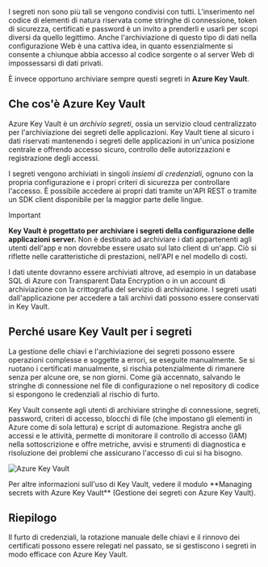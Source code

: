 I segreti non sono più tali se vengono condivisi con tutti. L'inserimento nel codice di elementi di natura riservata come stringhe di connessione, token di sicurezza, certificati e password è un invito a prenderli e usarli per scopi diversi da quello legittimo. Anche l'archiviazione di questo tipo di dati nella configurazione Web è una cattiva idea, in quanto essenzialmente si consente a chiunque abbia accesso al codice sorgente o al server Web di impossessarsi di dati privati.

È invece opportuno archiviare sempre questi segreti in **Azure Key Vault**.

## <a name="what-is-azure-key-vault"></a>Che cos'è Azure Key Vault
Azure Key Vault è un *archivio segreti*, ossia un servizio cloud centralizzato per l'archiviazione dei segreti delle applicazioni. Key Vault tiene al sicuro i dati riservati mantenendo i segreti delle applicazioni in un'unica posizione centrale e offrendo accesso sicuro, controllo delle autorizzazioni e registrazione degli accessi.

I segreti vengono archiviati in singoli *insiemi di credenziali*, ognuno con la propria configurazione e i propri criteri di sicurezza per controllare l'accesso. È possibile accedere ai propri dati tramite un'API REST o tramite un SDK client disponibile per la maggior parte delle lingue.

> [!IMPORTANT]
> **Key Vault è progettato per archiviare i segreti della configurazione delle applicazioni server.** Non è destinato ad archiviare i dati appartenenti agli utenti dell'app e non dovrebbe essere usato sul lato client di un'app. Ciò si riflette nelle caratteristiche di prestazioni, nell'API e nel modello di costi.
>
> I dati utente dovranno essere archiviati altrove, ad esempio in un database SQL di Azure con Transparent Data Encryption o in un account di archiviazione con la crittografia del servizio di archiviazione. I segreti usati dall'applicazione per accedere a tali archivi dati possono essere conservati in Key Vault.

## <a name="why-use-a-key-vault-for-my-secrets"></a>Perché usare Key Vault per i segreti

La gestione delle chiavi e l'archiviazione dei segreti possono essere operazioni complesse e soggette a errori, se eseguite manualmente. Se si ruotano i certificati manualmente, si rischia potenzialmente di rimanere senza per alcune ore, se non giorni. Come già accennato, salvando le stringhe di connessione nel file di configurazione o nel repository di codice si espongono le credenziali al rischio di furto.

Key Vault consente agli utenti di archiviare stringhe di connessione, segreti, password, criteri di accesso, blocchi di file (che impostano gli elementi in Azure come di sola lettura) e script di automazione.  Registra anche gli accessi e le attività, permette di monitorare il controllo di accesso (IAM) nella sottoscrizione e offre metriche, avvisi e strumenti di diagnostica e risoluzione dei problemi che assicurano l'accesso di cui si ha bisogno.

![Azure Key Vault](../media-draft/Key-Vault.png)

<!-- TODO: get link to TC module --> Per altre informazioni sull'uso di Key Vault, vedere il modulo **Managing secrets with Azure Key Vault** (Gestione dei segreti con Azure Key Vault).

## <a name="summary"></a>Riepilogo

Il furto di credenziali, la rotazione manuale delle chiavi e il rinnovo dei certificati possono essere relegati nel passato, se si gestiscono i segreti in modo efficace con Azure Key Vault.

